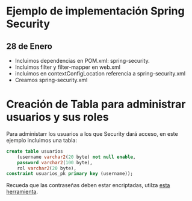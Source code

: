 # Ejemplo de implementación Spring Security

## 28 de Enero

- Incluimos dependencias en POM.xml: spring-security.
- Incluimos filter y filter-mapper en web.xml
- incluimos en contextConfigLocation referencia a spring-security.xml
- Creamos spring-security.xml


# Creación de Tabla para administrar usuarios y sus roles

Para administarr los usuarios a los que Security dará acceso, en este ejemplo incluimos una tabla:

```sql
create table usuarios 
    (username varchar2(20 byte) not null enable, 
    password varchar2(100 byte), 
    rol varchar2(20 byte), 
constraint usuarios_pk primary key (username));
```

Recueda que las contraseñas deben estar encriptadas, utilza [esta herramienta](https://www.browserling.com/tools/bcrypt).
